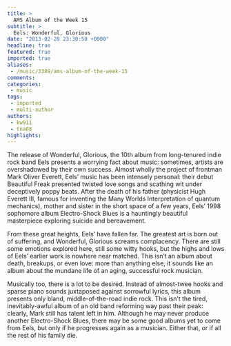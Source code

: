 ```yaml
---
title: >
  AMS Album of the Week 15
subtitle: >
  Eels: Wonderful, Glorious
date: "2013-02-28 23:30:50 +0000"
headline: true
featured: true
imported: true
aliases:
 - /music/3389/ams-album-of-the-week-15
comments:
categories:
 - music
tags:
 - imported
 - multi-author
authors:
 - kw911
 - tna08
highlights:
---
```


The release of Wonderful, Glorious, the 10th album from long-tenured indie rock band Eels presents a worrying fact about music: sometimes, artists are overshadowed by their own success.
 Almost wholly the project of frontman Mark Oliver Everett, Eels’ music has been intensely personal: their debut Beautiful Freak presented twisted love songs and scathing wit under deceptively poppy beats. After the death of his father (physicist Hugh Everett III, famous for inventing the Many Worlds Interpretation of quantum mechanics), mother and sister in the short space of a few years, Eels’ 1998 sophomore album Electro-Shock Blues is a hauntingly beautiful masterpiece exploring suicide and bereavement.

From these great heights, Eels’ have fallen far. The greatest art is born out of suffering, and Wonderful, Glorious screams complacency. There are still some emotions explored here, still some witty hooks, but the highs and lows of Eels’ earlier work is nowhere near matched. This isn’t an album about death, breakups, or even love: more than anything else, it sounds like an album about the mundane life of an aging, successful rock musician.

Musically too, there is a lot to be desired. Instead of almost-twee hooks and sparse piano sounds juxtaposed against sorrowful lyrics, this album presents only bland, middle-of-the-road indie rock. This isn’t the tired, inevitably-awful album of an old band reforming way past their peak: clearly, Mark still has talent left in him. Although he may never produce another Electro-Shock Blues, there may be some good albums yet to come from Eels, but only if he progresses again as a musician. Either that, or if all the rest of his family die.
